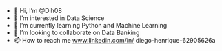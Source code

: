 - 👋 Hi, I’m @Dih08
- 👀 I’m interested in Data Science
- 🌱 I’m currently learning Python and Machine Learning
- 💞️ I’m looking to collaborate on Data Banking
- 📫 How to reach me www.linkedin.com/in/
diego-henrique-62905626a



<!---
Dih08/Dih08 is a ✨ special ✨ repository because its `README.md` (this file) appears on your GitHub profile.
You can click the Preview link to take a look at your changes.
--->
